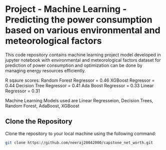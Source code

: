 # Project - Machine Learning - Predicting the power consumption based on various environmental and meteorological factors

This code repository contains machine learning project model developed in jupyter notebook with environmental and meteorological factors dataset for prediction of power consumption and optimization can be done by managing energy resources efficiently.

R sqaure scores:
Random Forest Regressor = 0.46
XGBoost Regressor = 0.44
Decision Tree Regressor = 0.41
Ada Boost Regressor = 0.33
Linear Regressor = 0.31 


Machine Learning Models used are Linear Regresseion, Decision Trees, Random Forest, AdaBoost, XGBoost

## Clone the Repository

Clone the repository to your local machine using the following command:

```bash
git clone https://github.com/neeraj20042000/capstone_net_worth.git
```
